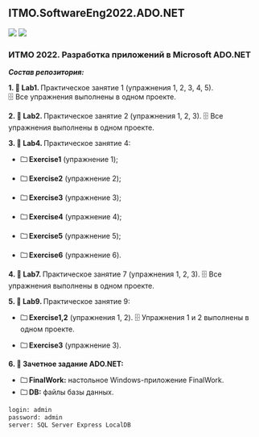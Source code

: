 ## ITMO.SoftwareEng2022.ADO.NET     
<img src="http://guttitech.com/phpfusion/infusions/video/images/ado_net.jpg"> <img src="https://ie.wampi.ru/2022/09/26/entityframework.png">

### ИТМО 2022. Разработка приложений в Microsoft ADO.NET
***Состав репозитория:***

 <strong>1. &#128194; Lab1. </strong>
Практическое занятие 1 (упражнения 1, 2, 3, 4, 5). 	
&#128452; Все упражнения выполнены в одном проекте.

<strong>2. &#128194; Lab2. </strong> 
Практическое занятие 2 (упражнения 1, 2, 3). 
&#128452; Все упражнения выполнены в одном проекте.

<strong>3. &#128194; Lab4. </strong> 
Практическое занятие 4:

+ <strong>&#128448; Exercise1</strong> (упражнение 1);

+ <strong>&#128448; Exercise2</strong> (упражнение 2);

+ <strong>&#128448; Exercise3</strong> (упражнение 3);

+ <strong>&#128448; Exercise4</strong> (упражнение 4);

+ <strong>&#128448; Exercise5</strong> (упражнение 5);

+ <strong>&#128448; Exercise6</strong> (упражнение 6).

<strong>4. &#128194; Lab7. </strong> 
Практическое занятие 7 (упражнения 1, 2, 3).
&#128452; Все упражнения выполнены в одном проекте.

<strong>5. &#128194; Lab9. </strong> 
Практическое занятие 9:

+ <strong>&#128448; Exercise1,2</strong> (упражнения 1, 2). &#128452; Упражнения 1 и 2 выполнены в одном проекте.

+ <strong>&#128448; Exercise3</strong> (упражнение 3).

<strong>6. &#128194; Зачетное задание ADO.NET: </strong> 
    
 + <strong>&#128448; FinalWork:</strong> настольное Windows-приложение FinalWork. 
 + <strong>&#128448; DB:</strong> файлы базы данных.
```diff
login: admin
password: admin
server: SQL Server Express LocalDB
```
  
